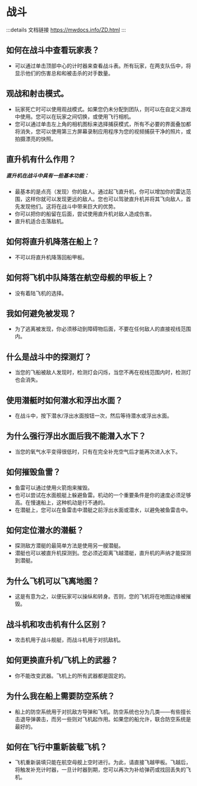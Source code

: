 # 战斗
:::details 文档链接
https://mwdocs.info/ZD.html
:::
## 如何在战斗中查看玩家表？
- 可以通过单击顶部中心的计时器来查看战斗表。所有玩家，在两支队伍中，将显示他们的伤害总和和被击杀的对手数量。

## 观战和射击模式。
- 玩家死亡时可以使用观战模式。如果您仍未分配到团队，则可以在自定义游戏中使用。您可以在玩家之间切换，或使用飞行相机。
- 您可以通过单击左上角的相机图标来选择捕获模式，所有不必要的界面叠加都将消失，您可以使用第三方屏幕录制应用程序为您的视频捕获干净的照片，或拍摄漂亮的快照。

## 直升机有什么作用？
<h5>直升机在战斗中具有一些基本功能：</h5>

- 最基本的是点亮（发现）你的敌人。通过起飞直升机，你可以增加你的雷达范围，这样你就可以发现更远的敌人。您也可以驾驶直升机并将其飞向敌人，首先发现他们。这将在战斗中带来巨大的优势。
- 你可以把你的船留在后面，尝试使用直升机对敌人造成伤害。
- 直升机适合击落敌机。

## 如何将直升机降落在船上？
- 不可以将直升机降落回船甲板。

## 如何将飞机中队降落在航空母舰的甲板上？
- 没有着陆飞机的选择。

## 我如何避免被发现？
- 为了逃离被发现，你必须移动到障碍物后面，不要在任何敌人的直接视线范围内。

## 什么是战斗中的探测灯？
- 当您的飞船被敌人发现时，检测灯会闪烁，当您不再在视线范围内时，检测灯也会消失。

## 使用潜艇时如何潜水和浮出水面？
- 在战斗中，按下潜水/浮出水面按钮一次，然后等待潜水或浮出水面。

## 为什么强行浮出水面后我不能潜入水下？
- 当您的氧气水平变得很低时，只有在完全补充空气后才能再次进入水下。

## 如何摧毁鱼雷？
- 鱼雷可以通过使用火箭炮来摧毁。
- 也可以尝试在水面舰艇上躲避鱼雷。机动的一个重要条件是你的速度必须足够高。在慢速船上，这种机动是行不通的。
- 在潜艇上，您可以在鱼雷击中潜艇之前浮出水面或潜水，以避免被鱼雷击中。

## 如何定位潜水的潜艇？
- 探测敌方潜艇的最简单方法是使用另一艘潜艇。
- 潜艇也可以被直升机探测到。您必须近距离飞越潜艇，直升机的声纳才能探测到潜艇。

## 为什么飞机可以飞离地图？
- 这是有意为之，以便玩家可以操纵和转身。否则，您的飞机将在地图边缘被摧毁。

## 战斗机和攻击机有什么区别？
- 攻击机用于战斗舰艇，而战斗机用于对抗敌机。

## 如何更换直升机/飞机上的武器？
- 你不能改变武器。飞机上的所有武器都是固定的。

## 为什么我在船上需要防空系统？ 
- 船上的防空系统用于对抗敌方导弹和飞机。防空系统也分为几类——有些擅长击退导弹袭击，而另一些则对飞机起作用。如果您的船允许，联合防空系统是最好的。

## 如何在飞行中重新装载飞机？
- 飞机重新装填只能在航空母舰上空时进行。为此，请直接飞越甲板。飞越后，将触发补充计时器，一旦计时器到期，您可以再次为补给弹药或找回丢失的飞机。